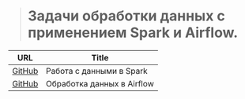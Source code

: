> # Задачи обработки данных с применением Spark и Airflow.

| URL | Title |
| :---: | --- |
| [GitHub](https://github.com/DmAlKr76/spark_airflow_tasks/tree/main/Spark) | Работа с данными в Spark |
| [GitHub](https://github.com/DmAlKr76/spark_airflow_tasks/tree/main/Airflow) | Обработка данных в Airflow |
